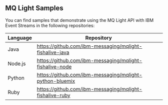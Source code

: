 ## MQ Light Samples

You can find samples that demonstrate using the MQ Light API with IBM Event Streams in the following repositories:

| Language | Repository                                                |
|----------|-----------------------------------------------------------|
| Java     | <https://github.com/ibm-messaging/mqlight-fishalive-java> |
| Node.js  | <https://github.com/ibm-messaging/mqlight-fishalive-node> |
| Python   | <https://github.com/ibm-messaging/mqlight-python-bluemix> |
| Ruby     | <https://github.com/ibm-messaging/mqlight-fishalive-ruby> |
